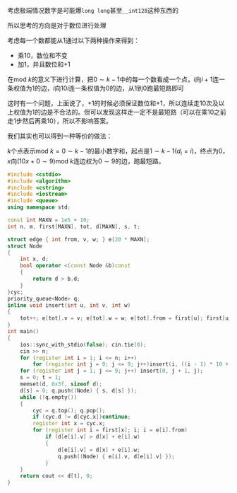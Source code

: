 考虑极端情况数字是可能爆`long long`甚至`__int128`这种东西的

所以思考的方向是对于数位进行处理

考虑每一个数都能从$1$通过以下两种操作来得到：

 - 乘$10$，数位和不变
 - 加$1$，并且数位和$+1$
 
在$\text{mod}\ k$的意义下进行计算，把$0 \sim k-1$中的每一个数看成一个点，$i$向$i+1$连一条权值为$1$的边，$i$向$10i$连一条权值为$0$的边，从$1$到$0$跑最短路即可

这时有一个问题，上面说了，$+1$的时候必须保证数位和$+1$，所以连续走$10$次及以上权值为$1$的边是不合法的。但可以发现这样走一定不是最短路（可以在乘$10$之前走$1$步然后再乘$10$），所以不影响答案。

我们其实也可以得到一种等价的做法：

$k$个点表示$\text{mod}\ k=0\sim k-1$的最小数字和，起点是$1\sim k-1(d_i=i)$，终点为$0$，$x$向$(10x+0 \sim 9) \text{mod}\ k$连边权为$0\sim 9$的边，跑最短路。
```cpp
#include <cstdio>
#include <algorithm>
#include <cstring>
#include <iostream>
#include <queue>
using namespace std;

const int MAXN = 1e5 + 10;
int n, m, first[MAXN], tot, d[MAXN], s, t;

struct edge { int from, v, w; } e[20 * MAXN];
struct Node
{
	int x, d;
	bool operator <(const Node &b)const
	{
		return d > b.d;
	}
}cyc;
priority_queue<Node> q;
inline void insert(int u, int v, int w)
{
	tot++; e[tot].v = v; e[tot].w = w; e[tot].from = first[u]; first[u] = tot;
}
int main()
{
	ios::sync_with_stdio(false); cin.tie(0);
	cin >> n;
	for (register int i = 1; i <= n; i++)
		for (register int j = 0; j <= 9; j++)insert(i, ((i - 1) * 10 + j) % n + 1, j);
	for (register int j = 1; j <= 9; j++) insert(0, j + 1, j);
	s = 0; t = 1;
	memset(d, 0x3f, sizeof d);
	d[s] = 0; q.push((Node) { s, d[s] });
	while (!q.empty())
	{
		cyc = q.top(); q.pop();
		if (cyc.d != d[cyc.x])continue;
		register int x = cyc.x;
		for (register int i = first[x]; i; i = e[i].from)
			if (d[e[i].v] > d[x] + e[i].w)
			{
				d[e[i].v] = d[x] + e[i].w;
				q.push((Node) { e[i].v, d[e[i].v] });
			}
	}
	return cout << d[t], 0;
}
```